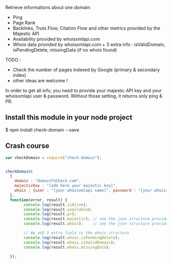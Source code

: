 Retrieve informations about one domain:
- Ping
- Page Rank
- Backlinks, Truts Flow, Citation Flow and other metrics provided by the Majestic API
- Availability provided by whoisxmlapi.com
- Whois data provided by whoisxmlapi.com + 3 extra info : isValidDomain, isPendingDelete, missingData (if no whois found)

TODO :
- Check the number of pages indexed by Google (primary & secondary index)
- other ideas are welcome !

In order to get all info, you need to provide your majestic API key and your whoisxmlapi user & password. Without those setting, it returns only ping & PR.

Install this module in your node project
----------------------------------------
$ npm install check-domain --save

Crash course
------------


```javascript
var checkDomain = require("check-domain");


checkDomain(
  {
    domain : "domainToCheck.com",
    majecticKey : "[add here your majestic key]",
    whois : {user : "[your whoisxmlapi name]", password : "[your whoisxmlapi password]"}
  },
  function(error, result) {
        console.log(result.isAlive);
        console.log(result.available);
        console.log(result.pr);
        console.log(result.majestic); // see the json structure provided by http://developer-support.majestic.com/api/commands/get-index-item-info.shtml
        console.log(result.whois);    // see the json structure provided by http://www.whoisxmlapi.com

        // We add 3 extra field in the whois structure
        console.log(result.whois.isPendingDelete);
        console.log(result.whois.isValidDomain);
        console.log(result.whois.missingData);

  });

```
